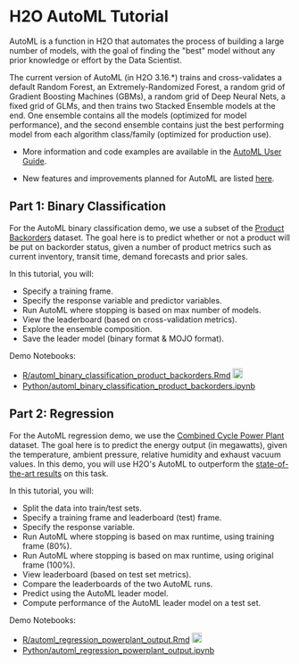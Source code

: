# H2O AutoML Tutorial

AutoML is a function in H2O that automates the process of building a large number of models, with the goal of finding the "best" model without any prior knowledge or effort by the Data Scientist.  

The current version of AutoML (in H2O 3.16.*) trains and cross-validates a default Random Forest, an Extremely-Randomized Forest, a random grid of Gradient Boosting Machines (GBMs), a random grid of Deep Neural Nets, a fixed grid of GLMs, and then trains two Stacked Ensemble models at the end. One ensemble contains all the models (optimized for model performance), and the second ensemble contains just the best performing model from each algorithm class/family (optimized for production use).

- More information and code examples are available in the [AutoML User Guide](http://docs.h2o.ai/h2o/latest-stable/h2o-docs/automl.html).

- New features and improvements planned for AutoML are listed [here](https://0xdata.atlassian.net/issues/?filter=21603).

## Part 1: Binary Classification

For the AutoML binary classification demo, we use a subset of the [Product Backorders](https://www.kaggle.com/tiredgeek/predict-bo-trial/data) dataset.  The goal here is to predict whether or not a product will be put on backorder status, given a number of product metrics such as current inventory, transit time, demand forecasts and prior sales.

In this tutorial, you will:

- Specify a training frame.
- Specify the response variable and predictor variables.
- Run AutoML where stopping is based on max number of models.
- View the leaderboard (based on cross-validation metrics).
- Explore the ensemble composition.
- Save the leader model (binary format & MOJO format).

Demo Notebooks:

 - [R/automl\_binary\_classification\_product\_backorders.Rmd](./R/automl_binary_classification_product_backorders.Rmd)  [<img src="https://www.r-project.org//favicon-16x16.png" width=18>](https://www.r-project.org//favicon-16x16.png)
 - [Python/automl\_binary\_classification\_product\_backorders.ipynb](./Python/automl_binary_classification_product_backorders.ipynb) [<img src="https://www.python.org/static/favicon.ico"  width=16>](https://www.python.org/static/favicon.ico)


## Part 2: Regression

For the AutoML regression demo, we use the [Combined Cycle Power Plant](http://archive.ics.uci.edu/ml/datasets/Combined+Cycle+Power+Plant) dataset.  The goal here is to predict the energy output (in megawatts), given the temperature, ambient pressure, relative humidity and exhaust vacuum values.  In this demo, you will use H2O's AutoML to outperform the [state-of-the-art results](https://www.sciencedirect.com/science/article/pii/S0142061514000908) on this task.

In this tutorial, you will:

- Split the data into train/test sets.
- Specify a training frame and leaderboard (test) frame.
- Specify the response variable.
- Run AutoML where stopping is based on max runtime, using training frame (80%).
- Run AutoML where stopping is based on max runtime, using original frame (100%).
- View leaderboard (based on test set metrics).
- Compare the leaderboards of the two AutoML runs.
- Predict using the AutoML leader model.
- Compute performance of the AutoML leader model on a test set.

Demo Notebooks:

 - [R/automl\_regression\_powerplant\_output.Rmd](automl_regression_powerplant_output.Rmd) [<img src="https://www.r-project.org//favicon-16x16.png" width=18>](https://www.r-project.org//favicon-16x16.png)
 - [Python/automl\_regression\_powerplant\_output.ipynb](automl_regression_powerplant_output.ipynb) [<img src="https://www.python.org/static/favicon.ico"  width=16>](https://www.python.org/static/favicon.ico)
